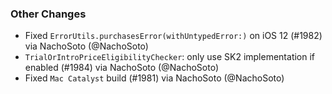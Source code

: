 ### Other Changes
* Fixed `ErrorUtils.purchasesError(withUntypedError:)` on iOS 12 (#1982) via NachoSoto (@NachoSoto)
* `TrialOrIntroPriceEligibilityChecker`: only use SK2 implementation if enabled (#1984) via NachoSoto (@NachoSoto)
* Fixed `Mac Catalyst` build (#1981) via NachoSoto (@NachoSoto)
